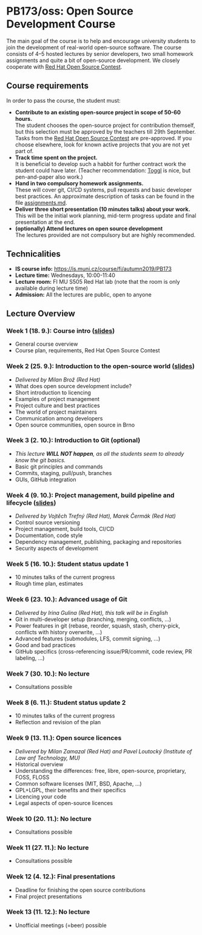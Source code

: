 # PB173/oss: Open Source Development Course

The main goal of the course is to help and encourage university students to join the development of real-world open-source software. The course consists of 4–5 hosted lectures by senior developers, two small homework assignments and quite a bit of open-source development. We closely cooperate with [Red Hat Open Source Contest](https://research.redhat.com/red-hat-open-source-contest/).

## Course requirements

In order to pass the course, the student must:

* **Contribute to an existing open-source project in scope of 50-60 hours.**  
The student chooses the open-source project for contribution themself, but this selection must be approved by the teachers till 29th September. Tasks from the [Red Hat Open Source Contest](https://research.redhat.com/red-hat-open-source-contest/) are pre-approved. If you choose elsewhere, look for known active projects that you are not yet part of.
* **Track time spent on the project.**  
It is beneficial to develop such a habbit for further contract work the student could have later. (Teacher recommendation: [Toggl](https://toggl.com/) is nice, but pen-and-paper also work.)
* **Hand in two compulsory homework assignments.**  
These will cover git, CI/CD systems, pull requests and basic developer best practices. An approximate description of tasks can be found in the file [assignments.md](assignments.md).
* **Deliver three short presentation (10 minutes talks) about your work.**  
This will be the initial work planning, mid-term progress update and final presentation at the end.
* **(optionally) Attend lectures on open source development**  
The lectures provided are not compulsory but are highly recommended.

## Technicalities

* **IS course info:** https://is.muni.cz/course/fi/autumn2019/PB173
* **Lecture time:** Wednesdays, 10:00-11:40
* **Lecture room:** FI MU S505 Red Hat lab (note that the room is only available during lecture time)
* **Admission:** All the lectures are public, open to anyone

## Lecture Overview

### Week 1 (18. 9.): Course intro ([slides](lectures/01_course-intro.pdf))

* General course overview
* Course plan, requirements, Red Hat Open Source Contest

### Week 2 (25. 9.): Introduction to the open-source world ([slides](lectures/02_opensource-intro.pdf))

* _Delivered by Milan Brož (Red Hat)_
* What does open source development include?
* Short introduction to licencing
* Examples of project management
* Project culture and best practices
* The world of project maintainers
* Communication among developers
* Open source communities, open source in Brno

### Week 3 (2. 10.): Introduction to Git (optional)

* _This lecture **WILL NOT happen**, as all the students seem to already know the git basics._
* Basic git principles and commands
* Commits, staging, pull/push, branches
* GUIs, GitHub integration

### Week 4 (9. 10.): Project management, build pipeline and lifecycle ([slides](lectures/03_project-management-build-ci.pdf))

* _Delivered by Vojtěch Trefný (Red Hat), Marek Čermák (Red Hat)_
* Control source versioning
* Project management, build tools, CI/CD
* Documentation, code style
* Dependency management, publishing, packaging and repositories
* Security aspects of development

### Week 5 (16. 10.): Student status update 1

* 10 minutes talks of the current progress
* Rough time plan, estimates

### Week 6 (23. 10.): Advanced usage of Git

* _Delivered by Irina Gulina (Red Hat), this talk will be in English_
* Git in multi-developer setup (branching, merging, conflicts, ...)
* Power features in git (rebase, reorder, squash, stash, cherry-pick, conflicts with history overwrite, ...)
* Advanced features (submodules, LFS, commit signing, ...)
* Good and bad practices
* GitHub specifics (cross-referencing issue/PR/commit, code review, PR labeling, ...)

### Week 7 (30. 10.): No lecture

* Consultations possible

### Week 8 (6. 11.): Student status update 2

* 10 minutes talks of the current progress
* Reflection and revision of the plan

### Week 9 (13. 11.): Open source licences

* _Delivered by Milan Zamazal (Red Hat) and Pavel Loutocký (Institute of Law anf Technology, MU)_
* Historical overview
* Understanding the differences: free, libre, open-source, proprietary, FOSS, FLOSS
* Common software licenses (MIT, BSD, Apache, ...)
* GPL+LGPL, their benefits and their specifics
* Licencing your code
* Legal aspects of open-source licences

### Week 10 (20. 11.): No lecture

* Consultations possible

### Week 11 (27. 11.): No lecture  

* Consultations possible

### Week 12 (4. 12.): Final presentations

* Deadline for finishing the open source contributions
* Final project presentations

### Week 13 (11. 12.): No lecture

* Unofficial meetings (=beer) possible

